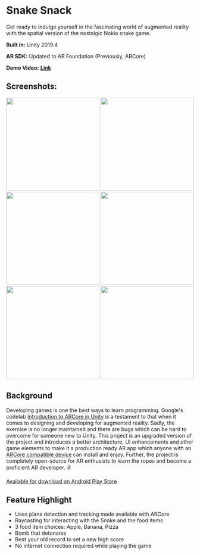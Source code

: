 # Snake Snack
Get ready to indulge yourself in the fascinating world of augmented reality with the spatial version of the nostalgic Nokia snake game.

**Built in:** Unity 2019.4

**AR SDK:** Updated to AR Foundation (Previously, ARCore)

**Demo Video:** **[Link](https://youtu.be/qW1h1FNRdFY)**

## Screenshots:
 <img src="Images/Start.jpg" width="250">  <img src="Images/Instructions.jpg" width="250"> <img src="Images/Tap.jpg" width="250"> <img src="Images/Pizza.jpg" width="250"> <img src="Images/Bomb.jpg" width="250"> <img src="Images/GO.jpg" width="250">

## Background
Developing games is one the best ways to learn programming. Google's codelab [Introduction to ARCore in Unity](https://codelabs.developers.google.com/codelabs/arcore-intro/index.html?index=..%2F..index#0) is a testament to that when it comes to designing and developing for augmented reality. Sadly, the exercise is no longer maintained and there are bugs which can be hard to overcome for someone new to Unity. This project is an upgraded version of the project and introduces a better architecture, UI enhancements and other game elements to make it a production ready AR app which anyone with an [ARCore compatible device](https://developers.google.com/ar/discover/supported-devices) can install and enjoy. Further, the project is completely open-source for AR enthusiats to learn the ropes and become a proficient AR developer. :v:

[Available for download on Android Play Store](https://play.google.com/store/apps/details?id=com.cosmoreal.snakepet)

## Feature Highlight
* Uses plane detection and tracking made available with ARCore
* Raycasting for interacting with the Snake and the food items
* 3 food item choices: Apple, Banana, Pizza
* Bomb that detonates
* Beat your old record to set a new high score
* No internet connection required while playing the game



